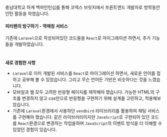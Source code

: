 충남대학교 하계 백마인턴십를 통해
코덱스 브릿지에서 프론트엔드 개발자로 방학동안 인턴 활동을 하였습니다.

#### 피터팬의 방구하기 - 역매칭 서비스 
기존에 `Laravel`으로 작성되어있던 코드들을 `React`로 마이그레이션 하면서, 추가 기능들을 개발하였습니다.  
  
  
# 
**새로 경험한 사항**
- `Laravel`로 이미 개발된 서비스를 `React`로 마이그레이션 하면서, 새로운 언어를 접하고 공부해 볼 수 있었습니다. 
그리고 무슨 언어든 기반은 비슷하다는 것을 느꼈습니다. 
- 모바일과 웹 모두 고려한 반응형 페이지를 제작해야 했습니다. 가능한 HTML의 구조를 변경하지 않고 css만으로 반응형을 구현하기 위해 설계를 고민하고, 적용해보았습니다.
- 기존에 `Laravel`환경에서 사용하던 `sendbird` 라이브러리를 활용하여 채팅 서비스를 구현해야 했습니다. 같은 라이브러리이지만 `JavaScript`로 구현되어 있던 코드를 `React`환경으로 변경하는 작업을하며 `JavaScript`의 이벤트 방식을 더 이해할 수 있었던 경험이 있습니다. 
